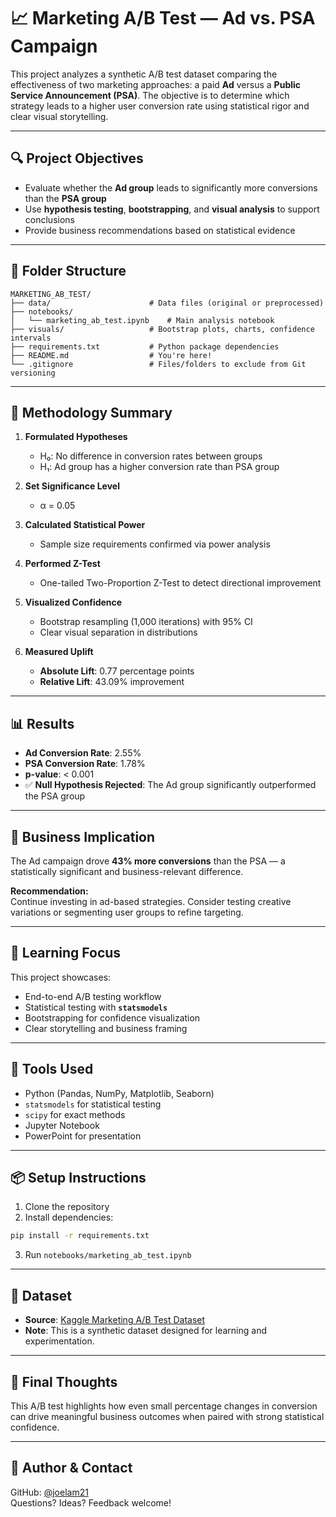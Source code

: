 # 📈 Marketing A/B Test — Ad vs. PSA Campaign

This project analyzes a synthetic A/B test dataset comparing the effectiveness of two marketing approaches: a paid **Ad** versus a **Public Service Announcement (PSA)**. The objective is to determine which strategy leads to a higher user conversion rate using statistical rigor and clear visual storytelling.

---

## 🔍 Project Objectives

- Evaluate whether the **Ad group** leads to significantly more conversions than the **PSA group**
- Use **hypothesis testing**, **bootstrapping**, and **visual analysis** to support conclusions
- Provide business recommendations based on statistical evidence

---

## 📁 Folder Structure

```
MARKETING_AB_TEST/
├── data/                      # Data files (original or preprocessed)
├── notebooks/
│   └── marketing_ab_test.ipynb    # Main analysis notebook
├── visuals/                   # Bootstrap plots, charts, confidence intervals
├── requirements.txt           # Python package dependencies
├── README.md                  # You're here!
└── .gitignore                 # Files/folders to exclude from Git versioning
```

---

## 🧪 Methodology Summary

1. **Formulated Hypotheses**
   - H₀: No difference in conversion rates between groups
   - H₁: Ad group has a higher conversion rate than PSA group

2. **Set Significance Level**
   - α = 0.05

3. **Calculated Statistical Power**
   - Sample size requirements confirmed via power analysis

4. **Performed Z-Test**
   - One-tailed Two-Proportion Z-Test to detect directional improvement

5. **Visualized Confidence**
   - Bootstrap resampling (1,000 iterations) with 95% CI
   - Clear visual separation in distributions

6. **Measured Uplift**
   - **Absolute Lift**: 0.77 percentage points
   - **Relative Lift**: 43.09% improvement

---

## 📊 Results

- **Ad Conversion Rate**: 2.55%  
- **PSA Conversion Rate**: 1.78%  
- **p-value**: < 0.001  
- ✅ **Null Hypothesis Rejected**: The Ad group significantly outperformed the PSA group

---

## 💬 Business Implication

The Ad campaign drove **43% more conversions** than the PSA — a statistically significant and business-relevant difference.

**Recommendation:**  
Continue investing in ad-based strategies. Consider testing creative variations or segmenting user groups to refine targeting.

---

## 🧠 Learning Focus

This project showcases:

- End-to-end A/B testing workflow
- Statistical testing with **`statsmodels`**
- Bootstrapping for confidence visualization
- Clear storytelling and business framing

---

## 🧰 Tools Used

- Python (Pandas, NumPy, Matplotlib, Seaborn)
- `statsmodels` for statistical testing
- `scipy` for exact methods
- Jupyter Notebook
- PowerPoint for presentation

---

## 📦 Setup Instructions

1. Clone the repository  
2. Install dependencies:

```bash
pip install -r requirements.txt
```

3. Run `notebooks/marketing_ab_test.ipynb`

---

## 📂 Dataset

- **Source**: [Kaggle Marketing A/B Test Dataset](https://www.kaggle.com/datasets/arezaei81/marketing-ab-test)
- **Note**: This is a synthetic dataset designed for learning and experimentation.

---

## 📣 Final Thoughts

This A/B test highlights how even small percentage changes in conversion can drive meaningful business outcomes when paired with strong statistical confidence.

---

## 🔗 Author & Contact

GitHub: [@joelam21](https://github.com/joelam21)  
Questions? Ideas? Feedback welcome!